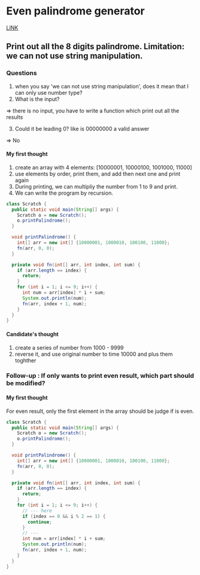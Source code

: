# Even palindrome generator

[LINK](https://interviewing.io/mocks/spotify-java-even-palindrome-generator/)

## Print out all the 8 digits palindrome. Limitation: we can not use string manipulation.

### Questions

1. when you say 'we can not use string manipulation', does it mean that I can only use number type?
2. What is the input?

=> there is no input, you have to write a function which print out all the results

3. Could it be leading 0? like is 00000000 a valid answer

=> No


#### My first thought

1. create an array with 4 elements: [10000001, 10000100, 1001000, 11000]
2. use elements by order, print them, and add then next one and print again
3. During printing, we can multipliy the number from 1 to 9 and print.
4. We can write the program by recursion.

```java
class Scratch {
  public static void main(String[] args) {
    Scratch o = new Scratch();
    o.printPalindrome();
  }

  void printPalindrome() {
    int[] arr = new int[] {10000001, 1000010, 100100, 11000};
    fn(arr, 0, 0);
  }

  private void fn(int[] arr, int index, int sum) {
    if (arr.length == index) {
      return;
    }
    for (int i = 1; i <= 9; i++) {
      int num = arr[index] * i + sum;
      System.out.println(num);
      fn(arr, index + 1, num);
    }
  }
}

```

#### Candidate's thought

1. create a series of number from 1000 - 9999
2. reverse it, and use original number to time 10000 and plus them toghther


### Follow-up : If only wants to print even result, which part should be modified?

#### My first thought

For even result, only the first element in the array should be judge if is even.

```java
class Scratch {
  public static void main(String[] args) {
    Scratch o = new Scratch();
    o.printPalindrome();
  }

  void printPalindrome() {
    int[] arr = new int[] {10000001, 1000010, 100100, 11000};
    fn(arr, 0, 0);
  }

  private void fn(int[] arr, int index, int sum) {
    if (arr.length == index) {
      return;
    }
    for (int i = 1; i <= 9; i++) {
      // --- here
      if (index == 0 && i % 2 == 1) {
        continue;
      }
      // ---
      int num = arr[index] * i + sum;
      System.out.println(num);
      fn(arr, index + 1, num);
    }
  }
}
```

